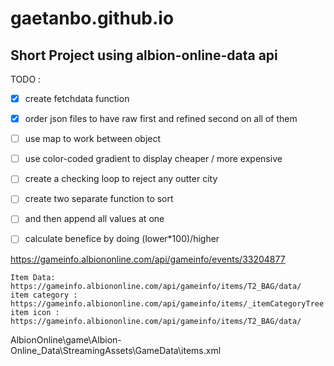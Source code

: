 # gaetanbo.github.io
## Short Project using albion-online-data api

TODO : 
- [x] create fetchdata function
- [x] order json files to have raw first and refined second on all of them
- [ ] use map to work between object
- [ ] use color-coded gradient to display cheaper / more expensive
- [ ] create a checking loop to reject any outter city

- [ ] create two separate function to sort 
- [ ] and then append all values at one

-[ ] calculate benefice by doing (lower*100)/higher



 https://gameinfo.albiononline.com/api/gameinfo/events/33204877
 
	Item Data:			https://gameinfo.albiononline.com/api/gameinfo/items/T2_BAG/data/
	item category : 	https://gameinfo.albiononline.com/api/gameinfo/items/_itemCategoryTree
	item icon : 		https://gameinfo.albiononline.com/api/gameinfo/items/T2_BAG/data/

AlbionOnline\game\Albion-Online_Data\StreamingAssets\GameData\items.xml

